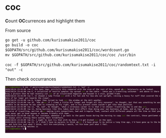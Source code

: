 # coc
**C**ount **OC**currences and highlight them

From source

```
go get -u github.com/kurisumakise2011/coc
go build -o coc $GOPATH/src/github.com/kurisumakise2011/coc/wordcount.go
mv $GOPATH/src/github.com/kurisumakise2011/coc/coc /usr/bin

coc -f $GOPATH/src/github.com/kurisumakise2011/coc/randomtext.txt -i "out" -c

```

Then check occurrances

![Example](https://github.com/kurisumakise2011/coc/blob/main/ex.png)
